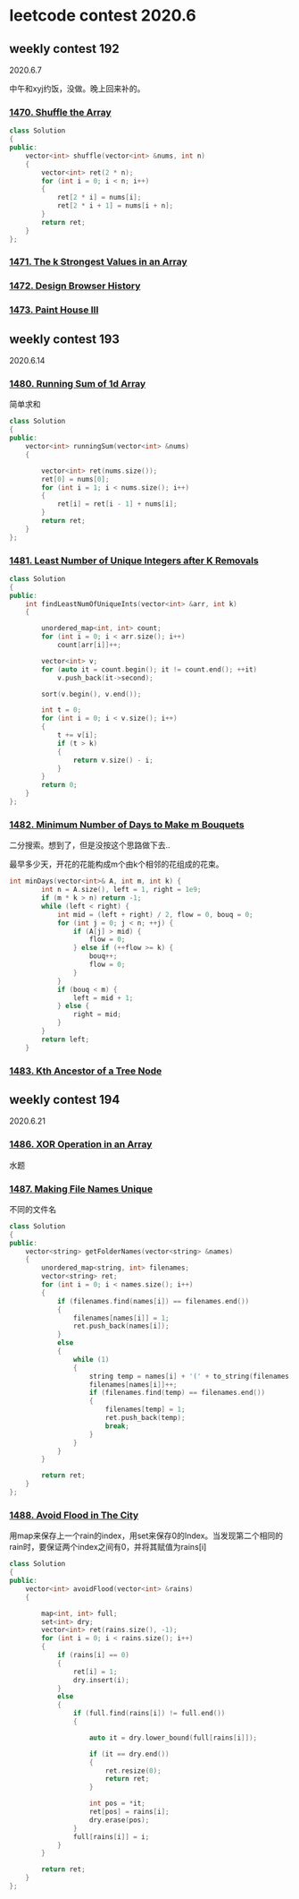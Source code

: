 # leetcode contest 2020.6

## weekly contest 192

2020.6.7

中午和xyj约饭，没做。晚上回来补的。

### [1470. Shuffle the Array](https://leetcode.com/problems/shuffle-the-array/)

```cpp
class Solution
{
public:
    vector<int> shuffle(vector<int> &nums, int n)
    {
        vector<int> ret(2 * n);
        for (int i = 0; i < n; i++)
        {
            ret[2 * i] = nums[i];
            ret[2 * i + 1] = nums[i + n];
        }
        return ret;
    }
};
```

### [1471. The k Strongest Values in an Array](https://leetcode.com/problems/the-k-strongest-values-in-an-array/)

### [1472. Design Browser History](https://leetcode.com/problems/design-browser-history/)

### [1473. Paint House III](https://leetcode.com/problems/paint-house-iii/)

## weekly contest 193

2020.6.14

### [1480. Running Sum of 1d Array](https://leetcode.com/problems/running-sum-of-1d-array/)

简单求和

```cpp
class Solution
{
public:
    vector<int> runningSum(vector<int> &nums)
    {

        vector<int> ret(nums.size());
        ret[0] = nums[0];
        for (int i = 1; i < nums.size(); i++)
        {
            ret[i] = ret[i - 1] + nums[i];
        }
        return ret;
    }
};
```

### [1481. Least Number of Unique Integers after K Removals](https://leetcode.com/problems/least-number-of-unique-integers-after-k-removals/)

```cpp
class Solution
{
public:
    int findLeastNumOfUniqueInts(vector<int> &arr, int k)
    {

        unordered_map<int, int> count;
        for (int i = 0; i < arr.size(); i++)
            count[arr[i]]++;

        vector<int> v;
        for (auto it = count.begin(); it != count.end(); ++it)
            v.push_back(it->second);

        sort(v.begin(), v.end());

        int t = 0;
        for (int i = 0; i < v.size(); i++)
        {
            t += v[i];
            if (t > k)
            {
                return v.size() - i;
            }
        }
        return 0;
    }
};
```

### [1482. Minimum Number of Days to Make m Bouquets](https://leetcode.com/problems/minimum-number-of-days-to-make-m-bouquets/)

二分搜索。想到了，但是没按这个思路做下去..

最早多少天，开花的花能构成m个由k个相邻的花组成的花束。

```cpp
int minDays(vector<int>& A, int m, int k) {
        int n = A.size(), left = 1, right = 1e9;
        if (m * k > n) return -1;
        while (left < right) {
            int mid = (left + right) / 2, flow = 0, bouq = 0;
            for (int j = 0; j < n; ++j) {
                if (A[j] > mid) {
                    flow = 0;
                } else if (++flow >= k) {
                    bouq++;
                    flow = 0;
                }
            }
            if (bouq < m) {
                left = mid + 1;
            } else {
                right = mid;
            }
        }
        return left;
    }
```

### [1483. Kth Ancestor of a Tree Node](https://leetcode.com/problems/kth-ancestor-of-a-tree-node/)

## weekly contest 194

2020.6.21

### [1486. XOR Operation in an Array](https://leetcode.com/problems/xor-operation-in-an-array/)

水题

### [1487. Making File Names Unique](https://leetcode.com/problems/making-file-names-unique/)

不同的文件名

```cpp
class Solution
{
public:
    vector<string> getFolderNames(vector<string> &names)
    {
        unordered_map<string, int> filenames;
        vector<string> ret;
        for (int i = 0; i < names.size(); i++)
        {
            if (filenames.find(names[i]) == filenames.end())
            {
                filenames[names[i]] = 1;
                ret.push_back(names[i]);
            }
            else
            {
                while (1)
                {
                    string temp = names[i] + '(' + to_string(filenames[names[i]]) + ')';
                    filenames[names[i]]++;
                    if (filenames.find(temp) == filenames.end())
                    {
                        filenames[temp] = 1;
                        ret.push_back(temp);
                        break;
                    }
                }
            }
        }

        return ret;
    }
};
```

### [1488. Avoid Flood in The City](https://leetcode.com/problems/avoid-flood-in-the-city/)

用map来保存上一个rain的index，用set来保存0的Index。当发现第二个相同的rain时，要保证两个index之间有0，并将其赋值为rains[i]

```cpp
class Solution
{
public:
    vector<int> avoidFlood(vector<int> &rains)
    {

        map<int, int> full;
        set<int> dry;
        vector<int> ret(rains.size(), -1);
        for (int i = 0; i < rains.size(); i++)
        {
            if (rains[i] == 0)
            {
                ret[i] = 1;
                dry.insert(i);
            }
            else
            {
                if (full.find(rains[i]) != full.end())
                {

                    auto it = dry.lower_bound(full[rains[i]]);

                    if (it == dry.end())
                    {
                        ret.resize(0);
                        return ret;
                    }

                    int pos = *it;
                    ret[pos] = rains[i];
                    dry.erase(pos);
                }
                full[rains[i]] = i;
            }
        }

        return ret;
    }
};
```

###